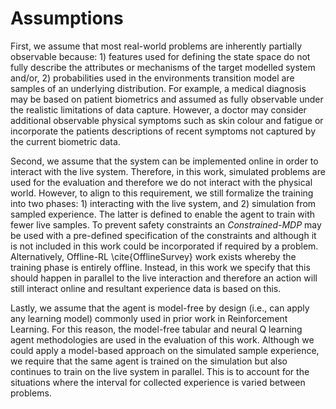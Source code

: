 # Assumptions

First, we assume that most real-world problems are inherently partially observable because: 1) features used for defining the state space do not fully describe the attributes or mechanisms of the target modelled system and/or, 2) probabilities used in the environments transition model are samples of an underlying distribution. For example, a medical diagnosis may be based on patient biometrics and assumed as fully observable under the realistic limitations of data capture. However, a doctor may consider additional observable physical symptoms such as skin colour and fatigue or incorporate the patients descriptions of recent symptoms not captured by the current biometric data.

Second, we assume that the system can be implemented online in order to interact with the live system. Therefore, in this work, simulated problems are used for the evaluation and therefore we do not interact with the physical world. However, to align to this requirement, we still formalize the training into two phases: 1) interacting with the live system, and 2) simulation from sampled experience. The latter is defined to enable the agent to train with fewer live samples. To prevent safety constraints an *Constrained-MDP* may be used with a pre-defined specification of the constraints and although it is not included in this work could be incorporated if required by a problem. Alternatively, Offline-RL \cite{OfflineSurvey} work exists whereby the training phase is entirely offline. Instead, in this work we specify that this should happen in parallel to the live interaction and therefore an action will still interact online and resultant experience data is based on this. 

Lastly, we assume that the agent is model-free by design (i.e., can apply any learning model) commonly used in prior work in Reinforcement Learning. For this reason, the model-free tabular and neural Q learning agent methodologies are used in the evaluation of this work. Although we could apply a model-based approach on the simulated sample experience, we require that the same agent is trained on the simulation but also continues to train on the live system in parallel. This is to account for the situations where the interval for collected experience is varied between problems. 


